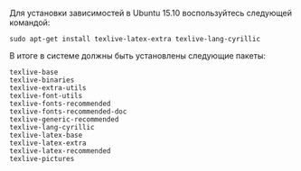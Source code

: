Для установки зависимостей в Ubuntu 15.10 воспользуйтесь следующей командой:

```
sudo apt-get install texlive-latex-extra texlive-lang-cyrillic
```

В итоге в системе должны быть установлены следующие пакеты:
```
texlive-base
texlive-binaries
texlive-extra-utils
texlive-font-utils
texlive-fonts-recommended
texlive-fonts-recommended-doc
texlive-generic-recommended
texlive-lang-cyrillic
texlive-latex-base
texlive-latex-extra
texlive-latex-recommended
texlive-pictures
```
